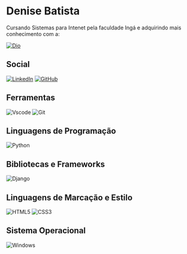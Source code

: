 # Denise Batista

Cursando Sistemas para Intenet pela faculdade Ingá e adquirindo mais conhecimento com a:


 [![Dio](https://hermes.digitalinnovation.one/assets/diome/logo-full.svg?style=for-the-badge&logo=HackerRank&logoColor=white)](https://www.dio.me/users/denise_delta01)

## Social



[![LinkedIn](https://img.shields.io/badge/LinkedIn-0077B5?style=for-the-badge&logo=linkedin&logoColor=white)](https://www.linkedin.com/in/denise-batista-01498b21a/)
[![GitHub](https://img.shields.io/badge/GitHub-100000?style=for-the-badge&logo=github&logoColor=white)](https://github.com/denisefbatista)

## Ferramentas
![Vscode](https://img.shields.io/badge/Vscode-007ACC?style=for-the-badge&logo=visual-studio-code&logoColor=white)
![Git](https://img.shields.io/badge/GIT-E44C30?style=for-the-badge&logo=git&logoColor=white)

## Linguagens de Programação
![Python](https://img.shields.io/badge/python-3670A0?style=for-the-badge&logo=python&logoColor=ffdd54)

## Bibliotecas e Frameworks

![Django](https://img.shields.io/badge/django-%23092E20.svg?style=for-the-badge&logo=django&logoColor=white)

## Linguagens de Marcação e Estilo
![HTML5](https://img.shields.io/badge/HTML5-E34F26?style=for-the-badge&logo=html5&logoColor=white)
![CSS3](https://img.shields.io/badge/CSS3-1572B6?style=for-the-badge&logo=css3&logoColor=white)


## Sistema Operacional
![Windows](https://img.shields.io/badge/Windows-000?style=for-the-badge&logo=windows&logoColor=2CA5E0)